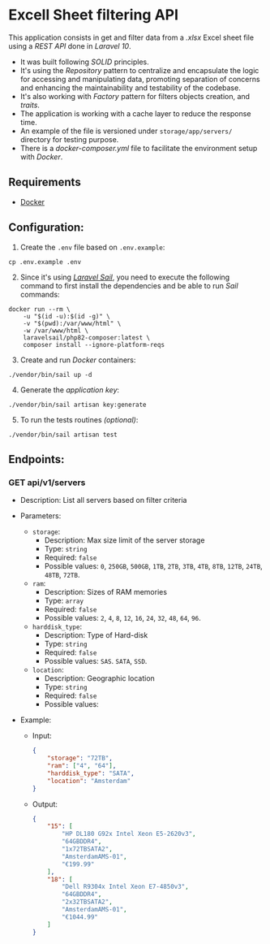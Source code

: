 # Excell Sheet filtering API

This application consists in get and filter data from a _.xlsx_ Excel sheet file using a _REST API_ done in _Laravel 10_.
* It was built following _SOLID_ principles.
* It's using the _Repository_ pattern to centralize and encapsulate the logic for accessing and manipulating data, promoting separation of concerns and enhancing the maintainability and testability of the codebase.
* It's also working with _Factory_ pattern for filters objects creation, and _traits_.
* The application is working with a cache layer to reduce the response time.
* An example of the file is versioned under `storage/app/servers/` directory for testing purpose.
* There is a _docker-composer.yml_ file to facilitate the environment setup with _Docker_.

## Requirements
- [Docker](https://docs.docker.com/engine/install/)

## Configuration:
1. Create the `.env` file based on `.env.example`:
```shell
cp .env.example .env
```

2. Since it's using _[Laravel Sail](https://laravel.com/docs/10.x/sail)_, you need to execute the following command to first install the dependencies and be able to run _Sail_ commands:
```shell
docker run --rm \
    -u "$(id -u):$(id -g)" \
    -v "$(pwd):/var/www/html" \
    -w /var/www/html \
    laravelsail/php82-composer:latest \
    composer install --ignore-platform-reqs
```

3. Create and run _Docker_ containers:
```shell
./vendor/bin/sail up -d
```

4. Generate the _application key_:
```shell
./vendor/bin/sail artisan key:generate
```

5. To run the tests routines _(optional)_:
```shell
./vendor/bin/sail artisan test
```

## Endpoints:

### GET api/v1/servers
- Description: List all servers based on filter criteria
- Parameters:
  - `storage`:
    - Description: Max size limit of the server storage
    - Type: `string`
    - Required: `false`
    - Possible values: `0`, `250GB`, `500GB`, `1TB`, `2TB`, `3TB`, `4TB`, `8TB`, `12TB`, `24TB`, `48TB`, `72TB`.
  - `ram`:
    - Description: Sizes of RAM memories
    - Type: `array`
    - Required: `false`
    - Possible values: `2`, `4`, `8`, `12`, `16`, `24`, `32`, `48`, `64`, `96`.
  - `harddisk_type`:
    - Description: Type of Hard-disk
    - Type: `string`
    - Required: `false`
    - Possible values: `SAS`. `SATA`, `SSD`.
  - `location`:
    - Description: Geographic location
    - Type: `string`
    - Required: `false`
    - Possible values: ` `


- Example:
  - Input:
    ```json
    {
        "storage": "72TB",
        "ram": ["4", "64"],
        "harddisk_type": "SATA",
        "location": "Amsterdam"
    }
    ```
  - Output:
    ```json
    {
        "15": [
            "HP DL180 G92x Intel Xeon E5-2620v3",
            "64GBDDR4",
            "1x72TBSATA2",
            "AmsterdamAMS-01",
            "€199.99"
        ],
        "18": [
            "Dell R9304x Intel Xeon E7-4850v3",
            "64GBDDR4",
            "2x32TBSATA2",
            "AmsterdamAMS-01",
            "€1044.99"
        ]
    }
    ```
